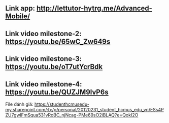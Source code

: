 ## Link app: http://lettutor-hytrg.me/Advanced-Mobile/
## Link video milestone-2: https://youtu.be/65wC_Zw649s
## Link video milestone-3: https://youtu.be/oT7utYcrBdk
## Link video milestone-4: https://youtu.be/QUZJM9lvP6s
File đánh giá: https://studenthcmusedu-my.sharepoint.com/:b:/g/personal/20120231_student_hcmus_edu_vn/ESs4PZU7gwlFmSqua531vRoBC_njNcag-PMe69sO2iBLAQ?e=QokI2O

